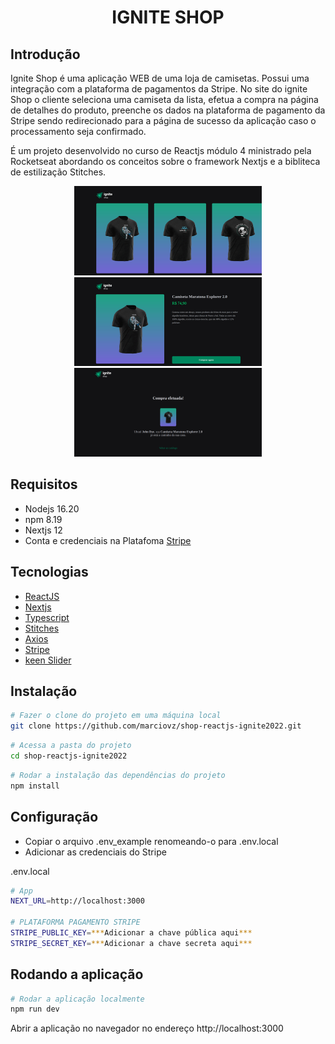<h1 align="center">IGNITE SHOP</h1>

## Introdução

Ignite Shop é uma aplicação WEB de uma loja de camisetas. Possui uma integração com a plataforma de pagamentos da Stripe. No site do ignite Shop o cliente seleciona uma camiseta da lista, efetua a compra na página de detalhes do produto, preenche os dados na plataforma de pagamento da Stripe sendo redirecionado para a página de sucesso da aplicação caso o processamento seja confirmado.

É um projeto desenvolvido no curso de Reactjs módulo 4 ministrado pela Rocketseat abordando os conceitos sobre o framework Nextjs e a bibliteca de estilização Stitches.

<div align="center" >
  <img alt="ignite shop home" src="./assets/shop-home.png" width="300px" />
  <img alt="ignite shop produto" src="./assets/shop-product.png" width="300px" />
  <img alt="ignite shop sucesso" src="./assets/shop-success.png" width="300px" />
</div>

## Requisitos

- Nodejs 16.20
- npm 8.19
- Nextjs 12
- Conta e credenciais na Platafoma [Stripe](https://stripe.com/br)

## Tecnologias

- [ReactJS](https://react.dev/)
- [Nextjs](https://nextjs.org/)
- [Typescript](https://www.typescriptlang.org/)
- [Stitches](https://stitches.dev/)
- [Axios](https://axios-http.com/)
- [Stripe](https://stripe.com/br)
- [keen Slider](https://keen-slider.io/)

## Instalação

```sh
# Fazer o clone do projeto em uma máquina local
git clone https://github.com/marciovz/shop-reactjs-ignite2022.git
```

```sh
# Acessa a pasta do projeto
cd shop-reactjs-ignite2022
```

```sh
# Rodar a instalação das dependências do projeto
npm install
```

## Configuração

- Copiar o arquivo .env_example renomeando-o para .env.local 
- Adicionar as credenciais do Stripe

.env.local

```sh
# App
NEXT_URL=http://localhost:3000

# PLATAFORMA PAGAMENTO STRIPE
STRIPE_PUBLIC_KEY=***Adicionar a chave pública aqui***
STRIPE_SECRET_KEY=***Adicionar a chave secreta aqui***

```

## Rodando a aplicação

```sh
# Rodar a aplicação localmente
npm run dev
```

Abrir a aplicação no navegador no endereço http://localhost:3000

